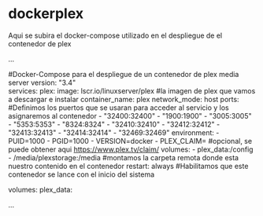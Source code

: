 # dockerplex
Aqui se subira el docker-compose utilizado en el despliegue de el contenedor de plex

...

#Docker-Compose para el despliegue de un contenedor de plex media server
version: "3.4"                                  
services:
  plex:
    image: lscr.io/linuxserver/plex             #la imagen de plex que vamos a descargar e instalar
    container_name: plex
    network_mode: host
    ports:                                      #Definimos los puertos que se usaran para acceder al servicio y los asignaremos al contenedor
      - "32400:32400"
      - "1900:1900"
      - "3005:3005"
      - "5353:5353"
      - "8324:8324"
      - "32410:32410"
      - "32412:32412"
      - "32413:32413"
      - "32414:32414"
      - "32469:32469"
    environment:
      - PUID=1000
      - PGID=1000
      - VERSION=docker
      - PLEX_CLAIM=    #opcional, se puede obtener aqui https://www.plex.tv/claim/
    volumes:
      - plex_data:/config
      - /media/plexstorage:/media                 #montamos la carpeta remota donde esta nuestro contenido en el contenedor
    restart: always                               #Habilitamos que este contenedor se lance con el inicio del sistema
  
volumes:
  plex_data:
  
...
